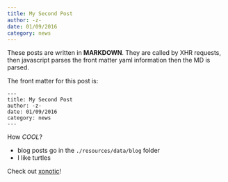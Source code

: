 ```yaml
---
title: My Second Post
author: -z-
date: 01/09/2016
category: news
---
```

These posts are written in **MARKDOWN**. They are called by XHR requests, then javascript parses the front matter yaml information then the MD is parsed.

The front matter for this post is:

```
---
title: My Second Post
author: -z-
date: 01/09/2016
category: news
---
```

How *COOL*?

* blog posts go in the `./resources/data/blog` folder
* I like turtles

Check out [xonotic](http://xonotic.org)!
